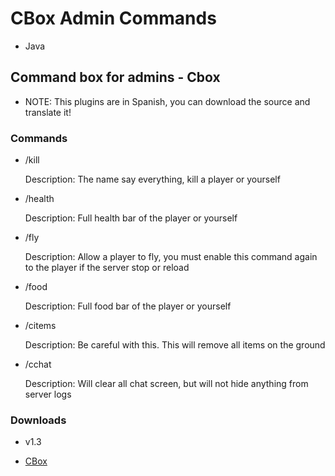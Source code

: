# CBox Admin Commands

* Java

## Command box for admins - Cbox

* NOTE: This plugins are in Spanish, you can download the source and translate it!

### Commands

- /kill <player>  
   
   Description: The name say everything, kill a player or yourself
   
- /health <player>
   
   Description: Full health bar of the player or yourself
   
- /fly <player>
   
   Description: Allow a player to fly, you must enable this command again to the player if the server stop or reload
   
- /food <player>
   
   Description: Full food bar of the player or yourself

- /citems

   Description: Be careful with this. This will remove all items on the ground
   
- /cchat

   Description: Will clear all chat screen, but will not hide anything from server logs

### Downloads

* v1.3

- [CBox](https://github.com/Minecraft-Bukkit-Plugins/CBox/releases/tag/v1.3) 


